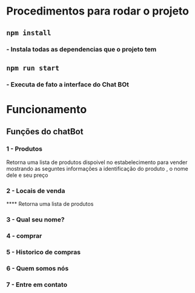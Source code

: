 # Procedimentos para rodar o projeto

## `npm install`
### - Instala todas as dependencias que o projeto tem

## `npm run start`
### - Executa de fato a interface do Chat BOt


# Funcionamento

## Funções do chatBot

### 1 - Produtos
  Retorna uma lista de produtos dispoivel no estabelecimento para vender mostrando as seguntes informações a identificação do produto , o nome dele e seu preço
### 2 - Locais de venda
**** Retorna uma lista de produtos
### 3 - Qual seu nome?
### 4 - comprar 
### 5 - Historico de compras
### 6 - Quem somos nós
### 7 - Entre em contato
